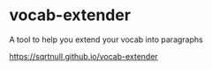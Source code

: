 # vocab-extender
A tool to help you extend your vocab into paragraphs

https://sqrtnull.github.io/vocab-extender
